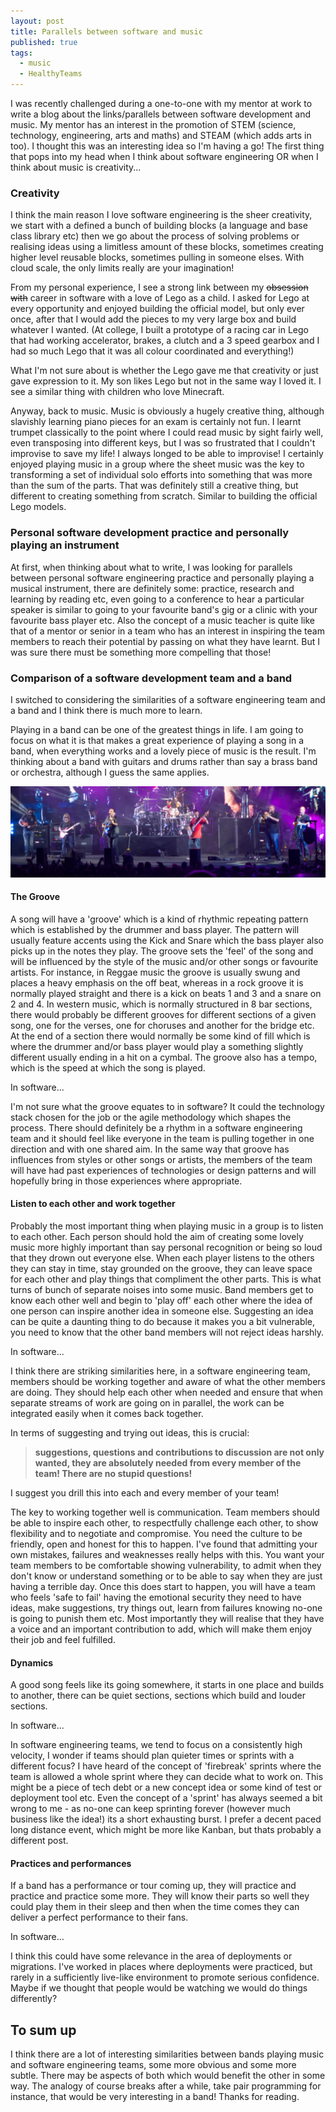 ```yaml
---
layout: post
title: Parallels between software and music
published: true
tags:
  - music
  - HealthyTeams
---
```


I was recently challenged during a one-to-one with my mentor at work to write a blog about the links/parallels between software development and music. My mentor has an interest in the promotion of STEM (science, technology, engineering, arts and maths) and STEAM (which adds arts in too). I thought this was an interesting idea so I'm having a go!
The first thing that pops into my head when I think about software engineering OR when I think about music is creativity...

### Creativity

I think the main reason I love software engineering is the sheer creativity, we start with a defined a bunch of building blocks (a language and base class library etc) then we go about the process of solving problems or realising ideas using a limitless amount of these blocks, sometimes creating higher level reusable blocks, sometimes pulling in someone elses. With cloud scale, the only limits really are your imagination!

From my personal experience, I see a strong link between my ~~obsession with~~ career in software with a love of Lego as a child. I asked for Lego at every opportunity and enjoyed building the official model, but only ever once, after that I would add the pieces to my very large box and build whatever I wanted. (At college, I built a prototype of a racing car in Lego that had working accelerator, brakes, a clutch and a 3 speed gearbox and I had so much Lego that it was all colour coordinated and everything!)

What I'm not sure about is whether the Lego gave me that creativity or just gave expression to it. My son likes Lego but not in the same way I loved it. I see a similar thing with children who love Minecraft.

Anyway, back to music. Music is obviously a hugely creative thing, although slavishly learning piano pieces for an exam is certainly not fun. I learnt trumpet classically to the point where I could read music by sight fairly well, even transposing into different keys, but I was so frustrated that I couldn't improvise to save my life! I always longed to be able to improvise! I certainly enjoyed playing music in a group where the sheet music was the key to transforming a set of individual solo efforts into something that was more than the sum of the parts. That was definitely still a creative thing, but different to creating something from scratch. Similar to building the official Lego models.

### Personal software development practice and personally playing an instrument

At first, when thinking about what to write, I was looking for parallels between personal software engineering practice and personally playing a musical instrument, there are definitely some: practice, research and learning by reading etc, even going to a conference to hear a particular speaker is similar to going to your favourite band's gig or a clinic with your favourite bass player etc. Also the concept of a music teacher is quite like that of a mentor or senior in a team who has an interest in inspiring the team members to reach their potential by passing on what they have learnt. But I was sure there must be something more compelling that those!

### Comparison of a software development team and a band

I switched to considering the similarities of a software engineering team and a band and I think there is much more to learn.

Playing in a band can be one of the greatest things in life. I am going to focus on what it is that makes a great experience of playing a song in a band, when everything works and a lovely piece of music is the result. I'm thinking about a band with guitars and drums rather than say a brass band or orchestra, although I guess the same applies.

![Dave Matthews Band, May 2013](/assets/images/DMB2013.jpg "Dave Matthews Band, May 2013")

#### The Groove

A song will have a 'groove' which is a kind of rhythmic repeating pattern which is established by the drummer and bass player. The pattern will usually feature accents using the Kick and Snare which the bass player also picks up in the notes they play. The groove sets the 'feel' of the song and will be influenced by the style of the music and/or other songs or favourite artists. For instance, in Reggae music the groove is usually swung and places a heavy emphasis on the off beat, whereas in a rock groove it is normally played straight and there is a kick on beats 1 and 3 and a snare on 2 and 4. In western music, which is normally structured in 8 bar sections, there would probably be different grooves for different sections of a given song, one for the verses, one for choruses and another for the bridge etc. At the end of a section there would normally be some kind of fill which is where the drummer and/or bass player would play a something slightly different usually ending in a hit on a cymbal. The groove also has a tempo, which is the speed at which the song is played.

In software...

I'm not sure what the groove equates to in software? It could the technology stack chosen for the job or the agile methodology which shapes the process. There should definitely be a rhythm in a software engineering team and it should feel like everyone in the team is pulling together in one direction and with one shared aim. In the same way that groove has influences from styles or other songs or artists, the members of the team will have had past experiences of technologies or design patterns and will hopefully bring in those experiences where appropriate.

#### Listen to each other and work together

Probably the most important thing when playing music in a group is to listen to each other. Each person should hold the aim of creating some lovely music more highly important than say personal recognition or being so loud that they drown out everyone else. When each player listens to the others they can stay in time, stay grounded on the groove, they can leave space for each other and play things that compliment the other parts. This is what turns of bunch of separate noises into some music. Band members get to know each other well and begin to 'play off' each other where the idea of one person can inspire another idea in someone else. Suggesting an idea can be quite a daunting thing to do because it makes you a bit vulnerable, you need to know that the other band members will not reject ideas harshly.

In software...

I think there are striking similarities here, in a software engineering team, members should be working together and aware of what the other members are doing. They should help each other when needed and ensure that when separate streams of work are going on in parallel, the work can be integrated easily when it comes back together.

In terms of suggesting and trying out ideas, this is crucial:
> __suggestions, questions and contributions to discussion are not only wanted, they are absolutely needed from every member of the team! There are no stupid questions!__

I suggest you drill this into each and every member of your team!

The key to working together well is communication. Team members should be able to inspire each other, to respectfully challenge each other, to show flexibility and to negotiate and compromise. You need the culture to be friendly, open and honest for this to happen. I've found that admitting your own mistakes, failures and weaknesses really helps with this. You want your team members to be comfortable showing vulnerability, to admit when they don't know or understand something or to be able to say when they are just having a terrible day.
Once this does start to happen, you will have a team who feels 'safe to fail' having the emotional security they need to have ideas, make suggestions, try things out, learn from failures knowing no-one is going to punish them etc. Most importantly they will realise that they have a voice and an important contribution to add, which will make them enjoy their job and feel fulfilled.

#### Dynamics

A good song feels like its going somewhere, it starts in one place and builds to another, there can be quiet sections, sections which build and louder sections.

In software...

In software engineering teams, we tend to focus on a consistently high velocity, I wonder if teams should plan quieter times or sprints with a different focus? I have heard of the concept of 'firebreak' sprints where the team is allowed a whole sprint where they can decide what to work on. This might be a piece of tech debt or a new concept idea or some kind of test or deployment tool etc. Even the concept of a 'sprint' has always seemed a bit wrong to me - as no-one can keep sprinting forever (however much business like the idea!) its a short exhausting burst. I prefer a decent paced long distance event, which might be more like Kanban, but thats probably a different post.

#### Practices and performances

If a band has a performance or tour coming up, they will practice and practice and practice some more. They will know their parts so well they could play them in their sleep and then when the time comes they can deliver a perfect performance to their fans.

In software...

I think this could have some relevance in the area of deployments or migrations. I've worked in places where deployments were practiced, but rarely in a sufficiently live-like environment to promote serious confidence. Maybe if we thought that people would be watching we would do things differently?

## To sum up

I think there are a lot of interesting similarities between bands playing music and software engineering teams, some more obvious and some more subtle. There may be aspects of both which would benefit the other in some way. The analogy of course breaks after a while, take pair programming for instance, that would be very interesting in a band! Thanks for reading.
